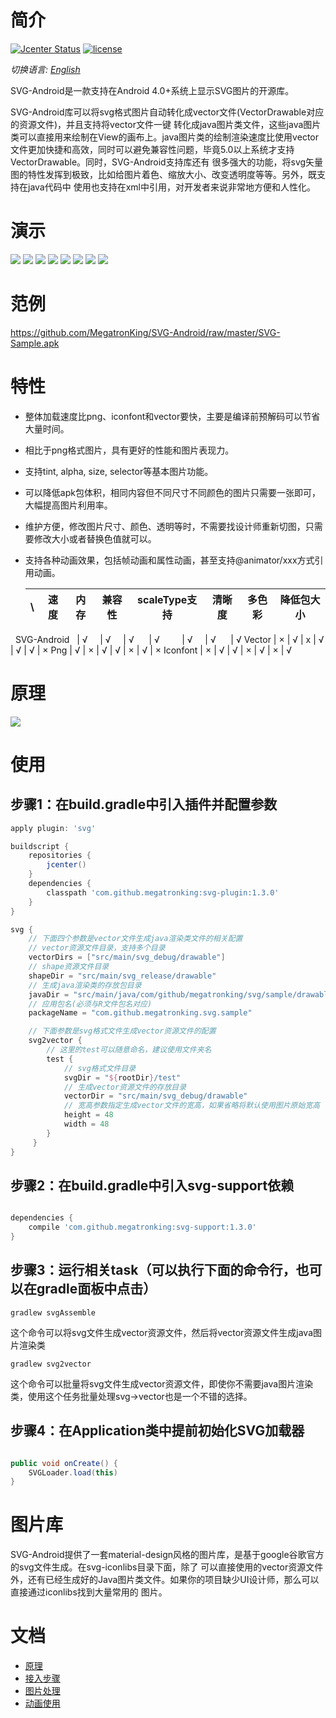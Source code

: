 # 简介

[![Jcenter Status](https://img.shields.io/badge/download-1.3.0-brightgreen.svg)](http://jcenter.bintray.com/com/github/megatronking)
[![license](http://img.shields.io/badge/license-apache_2.0-red.svg?style=flat)](https://github.com/MegatronKing/SVG-Android/raw/master/LICENSE)

*切换语言: [English](README.md)*

SVG-Android是一款支持在Android 4.0+系统上显示SVG图片的开源库。<br>

SVG-Android库可以将svg格式图片自动转化成vector文件(VectorDrawable对应的资源文件)，并且支持将vector文件一键
转化成java图片类文件，这些java图片类可以直接用来绘制在View的画布上。java图片类的绘制渲染速度比使用vector
文件更加快捷和高效，同时可以避免兼容性问题，毕竟5.0以上系统才支持VectorDrawable。同时，SVG-Android支持库还有
很多强大的功能，将svg矢量图的特性发挥到极致，比如给图片着色、缩放大小、改变透明度等等。另外，既支持在java代码中
使用也支持在xml中引用，对开发者来说非常地方便和人性化。

# 演示

![](https://github.com/MegatronKing/SVG-Android/blob/master/screenshots/sample1.png)
![](https://github.com/MegatronKing/SVG-Android/blob/master/screenshots/sample2.png)
![](https://github.com/MegatronKing/SVG-Android/blob/master/screenshots/sample3.png)
![](https://github.com/MegatronKing/SVG-Android/blob/master/screenshots/sample4.png)
![](https://github.com/MegatronKing/SVG-Android/blob/master/screenshots/sample5.png)
![](https://github.com/MegatronKing/SVG-Android/blob/master/screenshots/sample6.png)
![](https://github.com/MegatronKing/SVG-Android/blob/master/screenshots/animation1.gif)
![](https://github.com/MegatronKing/SVG-Android/blob/master/screenshots/animation2.gif)

# 范例

https://github.com/MegatronKing/SVG-Android/raw/master/SVG-Sample.apk

# 特性

- 整体加载速度比png、iconfont和vector要快，主要是编译前预解码可以节省大量时间。
- 相比于png格式图片，具有更好的性能和图片表现力。
- 支持tint, alpha, size, selector等基本图片功能。
- 可以降低apk包体积，相同内容但不同尺寸不同颜色的图片只需要一张即可，大幅提高图片利用率。
- 维护方便，修改图片尺寸、颜色、透明等时，不需要找设计师重新切图，只需要修改大小或者替换色值就可以。
- 支持各种动画效果，包括帧动画和属性动画，甚至支持@animator/xxx方式引用动画。


  \\              |  速度  |   内存  | 兼容性 | scaleType支持 | 清晰度 | 多色彩 | 降低包大小
  ----------------|--------|--------|--------|--------------|-------|--------|-----------
   SVG-Android    | √      | √      | √      | √            | √     | √      | √
   Vector         | ×      | √      | x      | √            | √     | √      | ×
   Png            | √      | ×      | √      | √            | ×     | √      | ×
   Iconfont       | ×      | √      | √      | ×            | √     | ×      | √

# 原理

![](https://github.com/MegatronKing/SVG-Android/blob/master/screenshots/core.png)

# 使用

## 步骤1：在build.gradle中引入插件并配置参数
```gradle
apply plugin: 'svg'

buildscript {
    repositories {
        jcenter()
    }
    dependencies {
        classpath 'com.github.megatronking:svg-plugin:1.3.0'
    }
}

svg {
    // 下面四个参数是vector文件生成java渲染类文件的相关配置
    // vector资源文件目录，支持多个目录
    vectorDirs = ["src/main/svg_debug/drawable"]
    // shape资源文件目录
    shapeDir = "src/main/svg_release/drawable"
    // 生成java渲染类的存放包目录
    javaDir = "src/main/java/com/github/megatronking/svg/sample/drawables"
    // 应用包名(必须与R文件包名对应)
    packageName = "com.github.megatronking.svg.sample"

    // 下面参数是svg格式文件生成vector资源文件的配置
    svg2vector {
        // 这里的test可以随意命名，建议使用文件夹名
        test {
            // svg格式文件目录
            svgDir = "${rootDir}/test"
            // 生成vector资源文件的存放目录
            vectorDir = "src/main/svg_debug/drawable"
            // 宽高参数指定生成vector文件的宽高，如果省略将默认使用图片原始宽高
            height = 48
            width = 48
        }
     }
}

```

## 步骤2：在build.gradle中引入svg-support依赖
```gradle

dependencies {
    compile 'com.github.megatronking:svg-support:1.3.0'
}

```

## 步骤3：运行相关task（可以执行下面的命令行，也可以在gradle面板中点击）
```
gradlew svgAssemble
```
这个命令可以将svg文件生成vector资源文件，然后将vector资源文件生成java图片渲染类

```
gradlew svg2vector
```
这个命令可以批量将svg文件生成vector资源文件，即使你不需要java图片渲染类，使用这个任务批量处理svg->vector也是一个不错的选择。

## 步骤4：在Application类中提前初始化SVG加载器
```java

public void onCreate() {
    SVGLoader.load(this)
}

```
# 图片库

SVG-Android提供了一套material-design风格的图片库，是基于google谷歌官方的svg文件生成。在svg-iconlibs目录下面，除了
可以直接使用的vector资源文件外，还有已经生成好的Java图片类文件。如果你的项目缺少UI设计师，那么可以直接通过iconlibs找到大量常用的
图片。


# 文档

- [原理](http://blog.csdn.net/megatronkings/article/details/52454927)
- [接入步骤](http://blog.csdn.net/megatronkings/article/details/52826456)
- [图片处理](http://blog.csdn.net/megatronkings/article/details/52878466)
- [动画使用](http://blog.csdn.net/megatronkings/article/details/53286958)


